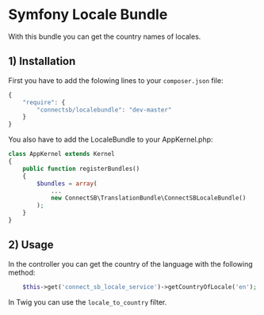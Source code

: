 # Symfony Locale Bundle
With this bundle you can get the country names of locales.

## 1) Installation
First you have to add the folowing lines to your `composer.json` file:
```javascript
{
    "require": {
        "connectsb/localebundle": "dev-master"
    }
}
```
You also have to add the LocaleBundle to your AppKernel.php:
```php
class AppKernel extends Kernel
{
    public function registerBundles()
    {
        $bundles = array(
            ...
            new ConnectSB\TranslationBundle\ConnectSBLocaleBundle()
        );
    }
}
```
## 2) Usage
In the controller you can get the country of the language with the following method:
```php      
    $this->get('connect_sb_locale_service')->getCountryOfLocale('en');
```

In Twig you can use the `locale_to_country` filter. 
